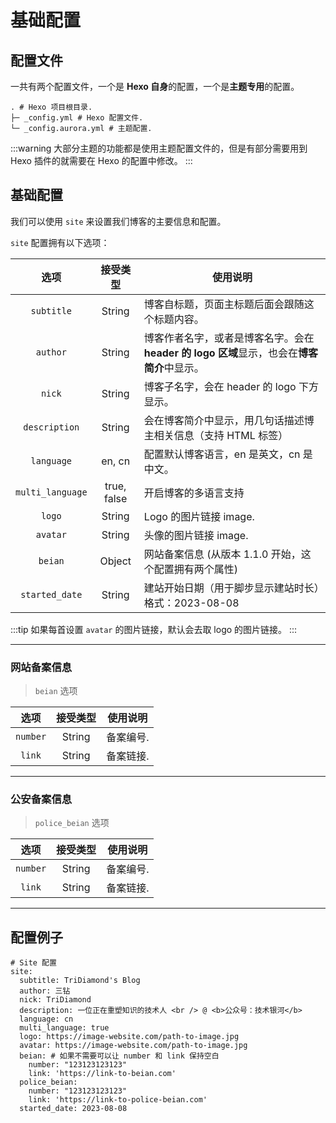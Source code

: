 # 基础配置

## 配置文件

一共有两个配置文件，一个是 **Hexo 自身**的配置，一个是**主题专用**的配置。

```shell:no-line-numbers
. # Hexo 项目根目录.
├─ _config.yml # Hexo 配置文件.
└─ _config.aurora.yml # 主题配置.
```

:::warning
大部分主题的功能都是使用主题配置文件的，但是有部分需要用到 Hexo 插件的就需要在 Hexo 的配置中修改。
:::

## 基础配置

我们可以使用 `site` 来设置我们博客的主要信息和配置。

`site` 配置拥有以下选项：

|       选项       |  接受类型   | 使用说明                                                                                   |
| :--------------: | :---------: | ------------------------------------------------------------------------------------------ |
|    `subtitle`    |   String    | 博客自标题，页面主标题后面会跟随这个标题内容。                                             |
|     `author`     |   String    | 博客作者名字，或者是博客名字。会在 **header 的 logo 区域**显示，也会在**博客简介**中显示。 |
|      `nick`      |   String    | 博客子名字，会在 header 的 logo 下方显示。                                                 |
|  `description`   |   String    | 会在博客简介中显示，用几句话描述博主相关信息（支持 HTML 标签）                             |
|    `language`    |   en, cn    | 配置默认博客语言，en 是英文，cn 是中文。                                                   |
| `multi_language` | true, false | 开启博客的多语言支持                                                                       |
|      `logo`      |   String    | Logo 的图片链接 image.                                                                     |
|     `avatar`     |   String    | 头像的图片链接 image.                                                                      |
|     `beian`      |   Object    | 网站备案信息 (从版本 1.1.0 开始，这个配置拥有两个属性)                                     |
|  `started_date`  |   String    | 建站开始日期（用于脚步显示建站时长）格式：2023-08-08                                       |

:::tip
如果每首设置 `avatar` 的图片链接，默认会去取 logo 的图片链接。
:::

---

### 网站备案信息

> `beian` 选项

|   选项   | 接受类型 | 使用说明  |
| :------: | :------: | --------- |
| `number` |  String  | 备案编号. |
|  `link`  |  String  | 备案链接. |

---

### 公安备案信息

> `police_beian` 选项

|   选项   | 接受类型 | 使用说明  |
| :------: | :------: | --------- |
| `number` |  String  | 备案编号. |
|  `link`  |  String  | 备案链接. |

---

## 配置例子

```yaml:no-line-numbers
# Site 配置
site:
  subtitle: TriDiamond's Blog
  author: 三钻
  nick: TriDiamond
  description: 一位正在重塑知识的技术人 <br /> @ <b>公众号：技术银河</b>
  language: cn
  multi_language: true
  logo: https://image-website.com/path-to-image.jpg
  avatar: https://image-website.com/path-to-image.jpg
  beian: # 如果不需要可以让 number 和 link 保持空白
    number: "123123123123"
    link: 'https://link-to-beian.com'
  police_beian:
    number: "123123123123"
    link: 'https://link-to-police-beian.com'
  started_date: 2023-08-08
```
